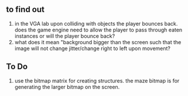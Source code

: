 ## to find out
1) in the VGA lab upon colliding with objects the player bounces back. does the game engine need to allow the player to pass through eaten instances or will the player bounce back?
2) what does it mean "background bigger than the screen such that the image will not change jitter/change right to left upon movement?


## To Do
1) use the bitmap matrix for creating structures. the maze bitmap is for generating the larger bitmap on the screen. 
